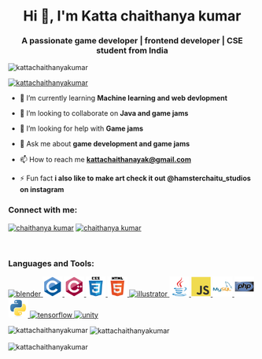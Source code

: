 <h1 align="center">Hi 👋, I'm Katta chaithanya kumar</h1>
<h3 align="center">A passionate game developer | frontend developer | CSE student from India</h3>

<p align="left"> <img src="https://komarev.com/ghpvc/?username=kattachaithanyakumar&label=Profile%20views&color=0e75b6&style=flat" alt="kattachaithanyakumar" /> </p>

<p align="left"> <a href="https://github.com/ryo-ma/github-profile-trophy"><img src="https://github-profile-trophy.vercel.app/?username=kattachaithanyakumar" alt="kattachaithanyakumar" /></a> </p>

- 🌱 I’m currently learning **Machine learning and web devlopment**

- 👯 I’m looking to collaborate on **Java and game jams**

- 🤝 I’m looking for help with **Game jams**

- 💬 Ask me about **game development and game jams**

- 📫 How to reach me **kattachaithanayak@gmail.com**

- ⚡ Fun fact **i also like to make art check it out @hamsterchaitu_studios on instagram**

<h3 align="left">Connect with me:</h3>
<p align="left">
<a href="https://linkedin.com/in/chaithanya kumar" target="blank"><img align="center" src="https://raw.githubusercontent.com/rahuldkjain/github-profile-readme-generator/master/src/images/icons/Social/linked-in-alt.svg" alt="chaithanya kumar" height="30" width="40" /></a>
<a href="https://www.hackerrank.com/chaithanya kumar" target="blank"><img align="center" src="https://raw.githubusercontent.com/rahuldkjain/github-profile-readme-generator/master/src/images/icons/Social/hackerrank.svg" alt="chaithanya kumar" height="30" width="40" /></a>
</p>
<br>
<h3 align="left">Languages and Tools:</h3>
<p align="left"> <a href="https://www.blender.org/" target="_blank" rel="noreferrer"> <img src="https://download.blender.org/branding/community/blender_community_badge_white.svg" alt="blender" width="40" height="40"/> </a> <a href="https://www.cprogramming.com/" target="_blank" rel="noreferrer"> <img src="https://raw.githubusercontent.com/devicons/devicon/master/icons/c/c-original.svg" alt="c" width="40" height="40"/> </a> <a href="https://www.w3schools.com/cpp/" target="_blank" rel="noreferrer"> <img src="https://raw.githubusercontent.com/devicons/devicon/master/icons/cplusplus/cplusplus-original.svg" alt="cplusplus" width="40" height="40"/> </a> <a href="https://www.w3schools.com/css/" target="_blank" rel="noreferrer"> <img src="https://raw.githubusercontent.com/devicons/devicon/master/icons/css3/css3-original-wordmark.svg" alt="css3" width="40" height="40"/> </a> <a href="https://www.w3.org/html/" target="_blank" rel="noreferrer"> <img src="https://raw.githubusercontent.com/devicons/devicon/master/icons/html5/html5-original-wordmark.svg" alt="html5" width="40" height="40"/> </a> <a href="https://www.adobe.com/in/products/illustrator.html" target="_blank" rel="noreferrer"> <img src="https://www.vectorlogo.zone/logos/adobe_illustrator/adobe_illustrator-icon.svg" alt="illustrator" width="40" height="40"/> </a> <a href="https://www.java.com" target="_blank" rel="noreferrer"> <img src="https://raw.githubusercontent.com/devicons/devicon/master/icons/java/java-original.svg" alt="java" width="40" height="40"/> </a> <a href="https://developer.mozilla.org/en-US/docs/Web/JavaScript" target="_blank" rel="noreferrer"> <img src="https://raw.githubusercontent.com/devicons/devicon/master/icons/javascript/javascript-original.svg" alt="javascript" width="40" height="40"/> </a> <a href="https://www.mysql.com/" target="_blank" rel="noreferrer"> <img src="https://raw.githubusercontent.com/devicons/devicon/master/icons/mysql/mysql-original-wordmark.svg" alt="mysql" width="40" height="40"/> </a> <a href="https://www.php.net" target="_blank" rel="noreferrer"> <img src="https://raw.githubusercontent.com/devicons/devicon/master/icons/php/php-original.svg" alt="php" width="40" height="40"/> </a> <a href="https://www.python.org" target="_blank" rel="noreferrer"> <img src="https://raw.githubusercontent.com/devicons/devicon/master/icons/python/python-original.svg" alt="python" width="40" height="40"/> </a> <a href="https://www.tensorflow.org" target="_blank" rel="noreferrer"> <img src="https://www.vectorlogo.zone/logos/tensorflow/tensorflow-icon.svg" alt="tensorflow" width="40" height="40"/> </a> <a href="https://unity.com/" target="_blank" rel="noreferrer"> <img src="https://www.vectorlogo.zone/logos/unity3d/unity3d-icon.svg" alt="unity" width="40" height="40"/> </a> </p>

<p><img align="left" src="https://github-readme-stats.vercel.app/api/top-langs?username=kattachaithanyakumar&show_icons=true&locale=en&layout=compact" alt="kattachaithanyakumar" /></p>
<p>&nbsp;<img align="center" src="https://github-readme-stats.vercel.app/api?username=kattachaithanyakumar&show_icons=true&locale=en" alt="kattachaithanyakumar" /></p>
<p><img align="center" src="https://github-readme-streak-stats.herokuapp.com/?user=kattachaithanyakumar&" alt="kattachaithanyakumar" /></p>
<br>
